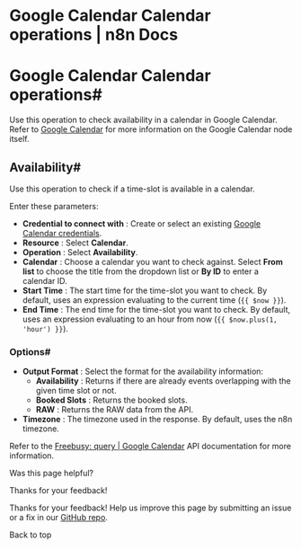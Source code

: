 # Google Calendar Calendar operations | n8n Docs

[ ](https://github.com/n8n-io/n8n-docs/edit/main/docs/integrations/builtin/app-nodes/n8n-nodes-base.googlecalendar/calendar-operations.md "Edit this page")

# Google Calendar Calendar operations#

Use this operation to check availability in a calendar in Google Calendar. Refer to [Google Calendar](../) for more information on the Google Calendar node itself.

## Availability#

Use this operation to check if a time-slot is available in a calendar.

Enter these parameters:

  * **Credential to connect with** : Create or select an existing [Google Calendar credentials](../../../credentials/google/).
  * **Resource** : Select **Calendar**.
  * **Operation** : Select **Availability**.
  * **Calendar** : Choose a calendar you want to check against. Select **From list** to choose the title from the dropdown list or **By ID** to enter a calendar ID.
  * **Start Time** : The start time for the time-slot you want to check. By default, uses an expression evaluating to the current time (`{{ $now }}`).
  * **End Time** : The end time for the time-slot you want to check. By default, uses an expression evaluating to an hour from now (`{{ $now.plus(1, 'hour') }}`).

### Options#

  * **Output Format** : Select the format for the availability information:
    * **Availability** : Returns if there are already events overlapping with the given time slot or not.
    * **Booked Slots** : Returns the booked slots.
    * **RAW** : Returns the RAW data from the API.
  * **Timezone** : The timezone used in the response. By default, uses the n8n timezone.

Refer to the [Freebusy: query | Google Calendar](https://developers.google.com/calendar/api/v3/reference/freebusy/query) API documentation for more information.

Was this page helpful? 

Thanks for your feedback! 

Thanks for your feedback! Help us improve this page by submitting an issue or a fix in our [GitHub repo](https://github.com/n8n-io/n8n-docs). 

Back to top